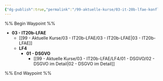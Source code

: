 ```yaml
---
{"dg-publish":true,"permalink":"/99-aktuelle-kurse/03-it-20b-lfae-konfliktdatei-vom-18-4-2022-23-08-09/","dgHomeLink":true,"dgPassFrontmatter":false}
---
```



%% Begin Waypoint %%
- **03 - IT20b-LFAE**
	- [[99 - Aktuelle Kurse/03 - IT20b-LFAE/03 - IT20b-LFAE|03 - IT20b-LFAE]]
	- **LF4**
		- **01 - DSGVO**
			- [[99 - Aktuelle Kurse/03 - IT20b-LFAE/LF4/01 - DSGVO/02 - DSGVO im Detail|02 - DSGVO im Detail]]

%% End Waypoint %%
